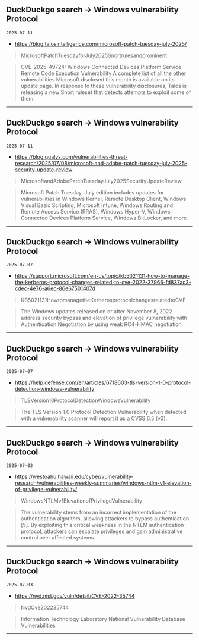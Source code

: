 ## DuckDuckgo search -> Windows vulnerability Protocol
`2025-07-11`

* https://blog.talosintelligence.com/microsoft-patch-tuesday-july-2025/

<blockquote>
 MicrosoftPatchTuesdayforJuly2025Snortrulesandprominent
</blockquote>
<blockquote>
CVE-2025-49724: Windows Connected Devices Platform Service Remote Code Execution Vulnerability A complete list of all the other vulnerabilities Microsoft disclosed this month is available on its update page. In response to these vulnerability disclosures, Talos is releasing a new Snort ruleset that detects attempts to exploit some of them.
</blockquote>

---

## DuckDuckgo search -> Windows vulnerability Protocol
`2025-07-11`

* https://blog.qualys.com/vulnerabilities-threat-research/2025/07/08/microsoft-and-adobe-patch-tuesday-july-2025-security-update-review

<blockquote>
 MicrosoftandAdobePatchTuesdayJuly2025SecurityUpdateReview
</blockquote>
<blockquote>
Microsoft Patch Tuesday, July edition includes updates for vulnerabilities in Windows Kernel, Remote Desktop Client, Windows Visual Basic Scripting, Microsoft Intune, Windows Routing and Remote Access Service (RRAS), Windows Hyper-V, Windows Connected Devices Platform Service, Windows BitLocker, and more.
</blockquote>

---

## DuckDuckgo search -> Windows vulnerability Protocol
`2025-07-07`

* https://support.microsoft.com/en-us/topic/kb5021131-how-to-manage-the-kerberos-protocol-changes-related-to-cve-2022-37966-fd837ac3-cdec-4e76-a6ec-86e67501407d

<blockquote>
 KB5021131HowtomanagetheKerberosprotocolchangesrelatedtoCVE
</blockquote>
<blockquote>
The Windows updates released on or after November 8, 2022 address security bypass and elevation of privilege vulnerability with Authentication Negotiation by using weak RC4-HMAC negotiation.
</blockquote>

---

## DuckDuckgo search -> Windows vulnerability Protocol
`2025-07-07`

* https://help.defense.com/en/articles/6718603-tls-version-1-0-protocol-detection-windows-vulnerability

<blockquote>
 TLSVersion10ProtocolDetectionWindowsVulnerability
</blockquote>
<blockquote>
The TLS Version 1.0 Protocol Detection Vulnerability when detected with a vulnerability scanner will report it as a CVSS 6.5 (v3).
</blockquote>

---

## DuckDuckgo search -> Windows vulnerability Protocol
`2025-07-03`

* https://westoahu.hawaii.edu/cyber/vulnerability-research/vulnerabilities-weekly-summaries/windows-ntlm-v1-elevation-of-privilege-vulnerability/

<blockquote>
 WindowsNTLMv1ElevationofPrivilegeVulnerability
</blockquote>
<blockquote>
The vulnerability stems from an incorrect implementation of the authentication algorithm, allowing attackers to bypass authentication [5]. By exploiting this critical weakness in the NTLM authentication protocol, attackers can escalate privileges and gain administrative control over affected systems.
</blockquote>

---

## DuckDuckgo search -> Windows vulnerability Protocol
`2025-07-03`

* https://nvd.nist.gov/vuln/detail/CVE-2022-35744

<blockquote>
 NvdCve202235744
</blockquote>
<blockquote>
Information Technology Laboratory National Vulnerability Database Vulnerabilities
</blockquote>

---

